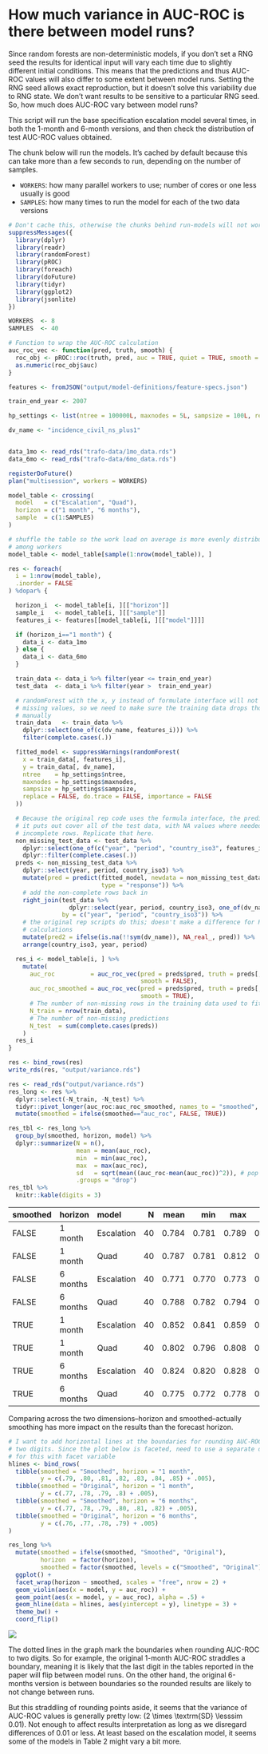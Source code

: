 How much variance in AUC-ROC is there between model runs?
================

Since random forests are non-deterministic models, if you don’t set a
RNG seed the results for identical input will vary each time due to
slightly different initial conditions. This means that the predictions
and thus AUC-ROC values will also differ to some extent between model
runs. Setting the RNG seed allows exact reproduction, but it doesn’t
solve this variability due to RNG state. We don’t want results to be
sensitive to a particular RNG seed. So, how much does AUC-ROC vary
between model runs?

This script will run the base specification escalation model several
times, in both the 1-month and 6-month versions, and then check the
distribution of test AUC-ROC values obtained.

The chunk below will run the models. It’s cached by default because this
can take more than a few seconds to run, depending on the number of
samples.

  - `WORKERS`: how many parallel workers to use; number of cores or one
    less usually is good
  - `SAMPLES`: how many times to run the model for each of the two data
    versions

<!-- end list -->

``` r
# Don't cache this, otherwise the chunks behind run-models will not work
suppressMessages({
  library(dplyr)
  library(readr)
  library(randomForest)
  library(pROC)
  library(foreach)
  library(doFuture)
  library(tidyr)
  library(ggplot2)
  library(jsonlite)
})
```

``` r
WORKERS  <- 8
SAMPLES  <- 40

# Function to wrap the AUC-ROC calculation
auc_roc_vec <- function(pred, truth, smooth) {
  roc_obj <- pROC::roc(truth, pred, auc = TRUE, quiet = TRUE, smooth = smooth)
  as.numeric(roc_obj$auc)
}

features <- fromJSON("output/model-definitions/feature-specs.json")

train_end_year <- 2007

hp_settings <- list(ntree = 100000L, maxnodes = 5L, sampsize = 100L, replace = FALSE)

dv_name <- "incidence_civil_ns_plus1"


data_1mo <- read_rds("trafo-data/1mo_data.rds")
data_6mo <- read_rds("trafo-data/6mo_data.rds")

registerDoFuture()
plan("multisession", workers = WORKERS)

model_table <- crossing(
  model   = c("Escalation", "Quad"),
  horizon = c("1 month", "6 months"),
  sample  = c(1:SAMPLES)
)

# shuffle the table so the work load on average is more evenly distributed 
# among workers
model_table <- model_table[sample(1:nrow(model_table)), ]

res <- foreach(
  i = 1:nrow(model_table),
  .inorder = FALSE
) %dopar% {

  horizon_i  <- model_table[i, ][["horizon"]]
  sample_i   <- model_table[i, ][["sample"]]
  features_i <- features[[model_table[i, ][["model"]]]]

  if (horizon_i=="1 month") {
    data_i <- data_1mo
  } else {
    data_i <- data_6mo
  }

  train_data <- data_i %>% filter(year <= train_end_year)
  test_data  <- data_i %>% filter(year >  train_end_year)

  # randomForest with the x, y instead of formulate interface will not drop
  # missing values, so we need to make sure the training data drops those
  # manually
  train_data   <- train_data %>%
    dplyr::select(one_of(c(dv_name, features_i))) %>%
    filter(complete.cases(.))

  fitted_model <- suppressWarnings(randomForest(
    x = train_data[, features_i],
    y = train_data[, dv_name],
    ntree    = hp_settings$ntree,
    maxnodes = hp_settings$maxnodes,
    sampsize = hp_settings$sampsize,
    replace = FALSE, do.trace = FALSE, importance = FALSE
  ))

  # Because the original rep code uses the formula interface, the predictions
  # it puts out cover all of the test data, with NA values where needed for
  # incomplete rows. Replicate that here.
  non_missing_test_data <- test_data %>%
    dplyr::select(one_of(c("year", "period", "country_iso3", features_i))) %>%
    dplyr::filter(complete.cases(.))
  preds <- non_missing_test_data %>%
    dplyr::select(year, period, country_iso3) %>%
    mutate(pred = predict(fitted_model, newdata = non_missing_test_data,
                          type = "response")) %>%
    # add the non-complete rows back in
    right_join(test_data %>%
                 dplyr::select(year, period, country_iso3, one_of(dv_name)),
               by = c("year", "period", "country_iso3")) %>%
    # the original rep scripts do this; doesn't make a difference for ROC
    # calculations
    mutate(pred2 = ifelse(is.na(!!sym(dv_name)), NA_real_, pred)) %>%
    arrange(country_iso3, year, period)

  res_i <- model_table[i, ] %>%
    mutate(
      auc_roc          = auc_roc_vec(pred = preds$pred, truth = preds[, dv_name],
                                     smooth = FALSE),
      auc_roc_smoothed = auc_roc_vec(pred = preds$pred, truth = preds[, dv_name],
                                     smooth = TRUE),
      # The number of non-missing rows in the training data used to fit the mdl
      N_train = nrow(train_data),
      # The number of non-missing predictions
      N_test  = sum(complete.cases(preds))
    )
  res_i
}

res <- bind_rows(res)
write_rds(res, "output/variance.rds")
```

``` r
res <- read_rds("output/variance.rds")
res_long <- res %>%
  dplyr::select(-N_train, -N_test) %>%
  tidyr::pivot_longer(auc_roc:auc_roc_smoothed, names_to = "smoothed", values_to = "auc_roc") %>%
  mutate(smoothed = ifelse(smoothed=="auc_roc", FALSE, TRUE)) 

res_tbl <- res_long %>%
  group_by(smoothed, horizon, model) %>%
  dplyr::summarize(N = n(),
                   mean = mean(auc_roc),
                   min  = min(auc_roc),
                   max  = max(auc_roc),
                   sd   = sqrt(mean((auc_roc-mean(auc_roc))^2)), # pop sd, not sample sd
                   .groups = "drop")
res_tbl %>%
  knitr::kable(digits = 3)
```

| smoothed | horizon  | model      |  N |  mean |   min |   max |    sd |
| :------- | :------- | :--------- | -: | ----: | ----: | ----: | ----: |
| FALSE    | 1 month  | Escalation | 40 | 0.784 | 0.781 | 0.789 | 0.002 |
| FALSE    | 1 month  | Quad       | 40 | 0.787 | 0.781 | 0.812 | 0.009 |
| FALSE    | 6 months | Escalation | 40 | 0.771 | 0.770 | 0.773 | 0.001 |
| FALSE    | 6 months | Quad       | 40 | 0.788 | 0.782 | 0.794 | 0.002 |
| TRUE     | 1 month  | Escalation | 40 | 0.852 | 0.841 | 0.859 | 0.004 |
| TRUE     | 1 month  | Quad       | 40 | 0.802 | 0.796 | 0.808 | 0.003 |
| TRUE     | 6 months | Escalation | 40 | 0.824 | 0.820 | 0.828 | 0.002 |
| TRUE     | 6 months | Quad       | 40 | 0.775 | 0.772 | 0.778 | 0.002 |

Comparing across the two dimensions–horizon and smoothed–actually
smoothing has more impact on the results than the forecast horizon.

``` r
# I want to add horizontal lines at the boundaries for rounding AUC-ROC to 
# two digits. Since the plot below is faceted, need to use a separate data frame
# for this with facet variable
hlines <- bind_rows(
  tibble(smoothed = "Smoothed", horizon = "1 month", 
         y = c(.79, .80, .81, .82, .83, .84, .85) + .005),
  tibble(smoothed = "Original", horizon = "1 month", 
         y = c(.77, .78, .79, .8) + .005),
  tibble(smoothed = "Smoothed", horizon = "6 months", 
         y = c(.77, .78, .79, .80, .81, .82) + .005),
  tibble(smoothed = "Original", horizon = "6 months", 
         y = c(.76, .77, .78, .79) + .005)
)

res_long %>%
  mutate(smoothed = ifelse(smoothed, "Smoothed", "Original"),
         horizon  = factor(horizon), 
         smoothed = factor(smoothed, levels = c("Smoothed", "Original"))) %>%
  ggplot() +
  facet_wrap(horizon ~ smoothed, scales = "free", nrow = 2) +
  geom_violin(aes(x = model, y = auc_roc)) +
  geom_point(aes(x = model, y = auc_roc), alpha = .5) +
  geom_hline(data = hlines, aes(yintercept = y), linetype = 3) +
  theme_bw() +
  coord_flip()
```

![](variance_files/figure-gfm/unnamed-chunk-2-1.png)<!-- -->

The dotted lines in the graph mark the boundaries when rounding AUC-ROC
to two digits. So for example, the original 1-month AUC-ROC straddles a
boundary, meaning it is likely that the last digit in the tables
reported in the paper will flip between model runs. On the other hand,
the original 6-months version is between boundaries so the rounded
results are likely to not change between runs.

But this straddling of rounding points aside, it seems that the variance
of AUC-ROC values is generally pretty low:
\(2 \times \textrm{SD} \lesssim 0.01\). Not enough to affect results
interpretation as long as we disregard differences of 0.01 or less. At
least based on the escalation model, it seems some of the models in
Table 2 might vary a bit more.
